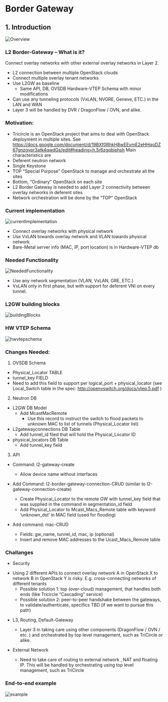 # Border Gateway

## 1. Introduction

![Overview](https://github.com/Hybrid-Cloud/hybrid_cloud/blob/master/doc/BGW/images/L2GW_overview.png)

### L2 Border-Gateway – What is it?
Connect overlay networks with other external overlay networks in Layer 2.

* L2 connection between multiple OpenStack clouds
* Connect multiple overlay tenant networks
* Use L2GW as baseline
    - Same API, DB, OVSDB Hardware-VTEP Schema with minor modifications
* Can use any tunneling protocols (VxLAN, NVGRE, Geneve, ETC.)  in the LAN and WAN
* Layer 3 will be handled by DVR / DragonFlow / OVN, and alike.

### Motivation:
* Tricircle is an OpenStack project that aims to deal with OpenStack deployment in multiple sites. See https://docs.google.com/document/d/19BXf0RhkH8wEEymE2eHHqoDZ67gnzgvpr3atk4qwdGs/edit#heading=h.5r6zgqbiehsh
Main characteristics are
* Deferent neutron network
* Single Keystone
* TOP “Special Purpose” OpenStack to manage and orchestrate all the sites
* Bottom, “Ordinary” OpenStack on each site
* L2 Border Gateway is needed to add Layer 2 connectivity between overlay networks in deferent sites
* Network orchestration will be done by the “TOP” OpenStack

### Current implementation
![currentImplementation](https://github.com/Hybrid-Cloud/hybrid_cloud/blob/master/doc/BGW/images/L2GW_currentImplementation.png)
* Connect overlay networks with physical network
* Use VxLAN towards overlay network and VLAN towards physical network
* Bare-Metal server info (MAC, IP, port location) is in Hardware-VTEP db

### Needed Functionality
![NeededFunctionality](https://github.com/Hybrid-Cloud/hybrid_cloud/blob/master/doc/BGW/images/L2GW_neededFunctionality.png)
* Use any network segmentation (VLAN, VxLAN, GRE, ETC.)
* VxLAN only in first phase, but with support for deferent VNI on every tunnel.

### L2GW building blocks
![buildingBlocks](https://github.com/Hybrid-Cloud/hybrid_cloud/blob/master/doc/BGW/images/L2GW_buildingBlocks.png)

### HW VTEP Schema
![hwvtepschema](https://github.com/Hybrid-Cloud/hybrid_cloud/blob/master/doc/BGW/images/L2GW_hwVtepSchema.png)

### Changes Needed:

1. OVSDB Schema
- Physical_Locator TABLE 
- tunnel_key FIELD
- Need to add this field to support per logical_port + physical_locator  (see Local_Switch table in the spec: http://openvswitch.org/docs/vtep.5.pdf )

2. Neutron DB
- L2GW DB Model
    - Add McastMacRemote
        - Use this record to instruct the switch to flood packets to unknown MAC to list of tunnels (Physical_Locator list)
- L2gatewayconnections DB Table
    - Add tunnel_id filed that will hold the Physical_Locator ID
- physical_locators DB Table
    - Add tunnel_key field

3. API
- Command: l2-gateway-create
    - Allow device name without interfaces

- Add Command: l2-border-gateway-connection-CRUD (similar to l2-gateway-connection-create)
    - Create Physical_Locator to the remote GW with tunnel_key field that was supplied in the command in segmentation_id field
    - Add Physical_Locator to Mcast_Macs_Remote table with keyword ‘unknown_dst’ in MAC field (used for flooding)

- Add command: mac-CRUD
    - Fields:  gw_name, tunnel_id, mac, ip (optional)
    - Insert and remove MAC addresses to the Ucast_Macs_Remote table

### Challanges
* Security
- Using 2 different APIs to connect overlay network A in OpenStack X to network B in OpenStack Y is risky.  E.g. cross-connecting networks of different tenants 
    - Possible solution 1: top (over-cloud) management, that handles both ends (like Tricircle “Cascading” service)
    - Possible solution 2: peer-to-peer handshake between the gateways, to validate/authenticate, specifics TBD (if we want to pursue this path)

* L3, Routing, Default-Gateway
    - Layer 3 in taking care using other components (DragonFlow / OVN / etc. ) and orchestrated by top level management, such as TriCircle or alike.

* External Network
    - Need to take care of routing to external network , NAT and floating IP. This will be handled by orchestrating using top level management, such as TriCircle

### End-to-end example
![example](https://github.com/Hybrid-Cloud/hybrid_cloud/blob/master/doc/BGW/images/L2GW_example.png)
